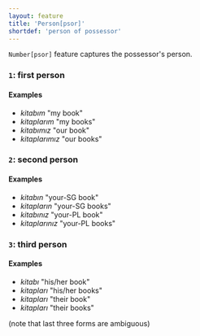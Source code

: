 ```yaml
---
layout: feature
title: 'Person[psor]'
shortdef: 'person of possessor'
---
```


`Number[psor]` feature captures the possessor's person.

### `1`: first person

#### Examples

* _kitabım_ "my book"
* _kitaplarım_ "my books"
* _kitabımız_ "our book"
* _kitaplarımız_ "our books"

### `2`: second person

#### Examples

* _kitabın_ "your-SG book"
* _kitapların_ "your-SG books"
* _kitabınız_ "your-PL book"
* _kitaplarınız_ "your-PL books"

### `3`: third person

#### Examples

* _kitabı_ "his/her book"
* _kitapları_ "his/her books"
* _kitapları_ "their book"
* _kitapları_ "their books"

(note that last three forms are ambiguous)
<!-- Interlanguage links updated Čt lis 12 09:43:05 CET 2020 -->

